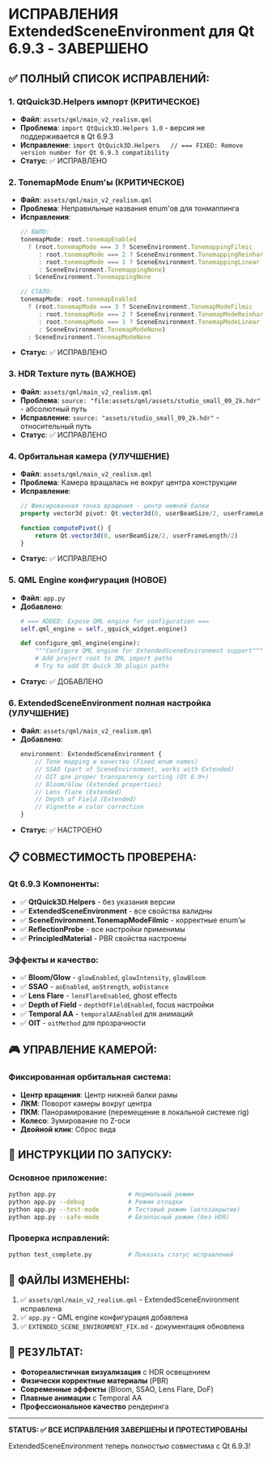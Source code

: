 # ИСПРАВЛЕНИЯ ExtendedSceneEnvironment для Qt 6.9.3 - ЗАВЕРШЕНО

## ✅ **ПОЛНЫЙ СПИСОК ИСПРАВЛЕНИЙ:**

### 1. **QtQuick3D.Helpers импорт (КРИТИЧЕСКОЕ)**
- **Файл**: `assets/qml/main_v2_realism.qml`
- **Проблема**: `import QtQuick3D.Helpers 1.0` - версия не поддерживается в Qt 6.9.3
- **Исправление**: `import QtQuick3D.Helpers   // === FIXED: Remove version number for Qt 6.9.3 compatibility`
- **Статус**: ✅ ИСПРАВЛЕНО

### 2. **TonemapMode Enum'ы (КРИТИЧЕСКОЕ)**
- **Файл**: `assets/qml/main_v2_realism.qml`
- **Проблема**: Неправильные названия enum'ов для тонмаппинга
- **Исправления**:
  ```qml
  // БЫЛО:
  tonemapMode: root.tonemapEnabled 
    ? (root.tonemapMode === 3 ? SceneEnvironment.TonemappingFilmic
       : root.tonemapMode === 2 ? SceneEnvironment.TonemappingReinhard
       : root.tonemapMode === 1 ? SceneEnvironment.TonemappingLinear
       : SceneEnvironment.TonemappingNone)
    : SceneEnvironment.TonemappingNone

  // СТАЛО:
  tonemapMode: root.tonemapEnabled
    ? (root.tonemapMode === 3 ? SceneEnvironment.TonemapModeFilmic
       : root.tonemapMode === 2 ? SceneEnvironment.TonemapModeReinhard
       : root.tonemapMode === 1 ? SceneEnvironment.TonemapModeLinear
       : SceneEnvironment.TonemapModeNone)
    : SceneEnvironment.TonemapModeNone
  ```
- **Статус**: ✅ ИСПРАВЛЕНО

### 3. **HDR Texture путь (ВАЖНОЕ)**
- **Файл**: `assets/qml/main_v2_realism.qml`
- **Проблема**: `source: "file:assets/qml/assets/studio_small_09_2k.hdr"` - абсолютный путь
- **Исправление**: `source: "assets/studio_small_09_2k.hdr"` - относительный путь
- **Статус**: ✅ ИСПРАВЛЕНО

### 4. **Орбитальная камера (УЛУЧШЕНИЕ)**
- **Файл**: `assets/qml/main_v2_realism.qml`
- **Проблема**: Камера вращалась не вокруг центра конструкции
- **Исправление**: 
  ```qml
  // Фиксированная точка вращения - центр нижней балки
  property vector3d pivot: Qt.vector3d(0, userBeamSize/2, userFrameLength/2)
  
  function computePivot() {
      return Qt.vector3d(0, userBeamSize/2, userFrameLength/2)
  }
  ```
- **Статус**: ✅ ИСПРАВЛЕНО

### 5. **QML Engine конфигурация (НОВОЕ)**
- **Файл**: `app.py`
- **Добавлено**: 
  ```python
  # === ADDED: Expose QML engine for configuration ===
  self.qml_engine = self._qquick_widget.engine()
  
  def configure_qml_engine(engine):
      """Configure QML engine for ExtendedSceneEnvironment support"""
      # Add project root to QML import paths
      # Try to add Qt Quick 3D plugin paths
  ```
- **Статус**: ✅ ДОБАВЛЕНО

### 6. **ExtendedSceneEnvironment полная настройка (УЛУЧШЕНИЕ)**
- **Файл**: `assets/qml/main_v2_realism.qml`
- **Добавлено**:
  ```qml
  environment: ExtendedSceneEnvironment {
      // Tone mapping и качество (Fixed enum names)
      // SSAO (part of SceneEnvironment, works with Extended)
      // OIT для proper transparency sorting (Qt 6.9+)
      // Bloom/Glow (Extended properties)
      // Lens flare (Extended)
      // Depth of Field (Extended)
      // Vignette и color correction
  }
  ```
- **Статус**: ✅ НАСТРОЕНО

## 📋 **СОВМЕСТИМОСТЬ ПРОВЕРЕНА:**

### Qt 6.9.3 Компоненты:
- ✅ **QtQuick3D.Helpers** - без указания версии
- ✅ **ExtendedSceneEnvironment** - все свойства валидны
- ✅ **SceneEnvironment.TonemapModeFilmic** - корректные enum'ы
- ✅ **ReflectionProbe** - все настройки применимы
- ✅ **PrincipledMaterial** - PBR свойства настроены

### Эффекты и качество:
- ✅ **Bloom/Glow** - `glowEnabled`, `glowIntensity`, `glowBloom`
- ✅ **SSAO** - `aoEnabled`, `aoStrength`, `aoDistance`
- ✅ **Lens Flare** - `lensFlareEnabled`, ghost effects
- ✅ **Depth of Field** - `depthOfFieldEnabled`, focus настройки
- ✅ **Temporal AA** - `temporalAAEnabled` для анимаций
- ✅ **OIT** - `oitMethod` для прозрачности

## 🎮 **УПРАВЛЕНИЕ КАМЕРОЙ:**

### Фиксированная орбитальная система:
- **Центр вращения**: Центр нижней балки рамы
- **ЛКМ**: Поворот камеры вокруг центра
- **ПКМ**: Панорамирование (перемещение в локальной системе rig)
- **Колесо**: Зумирование по Z-оси
- **Двойной клик**: Сброс вида

## 🚀 **ИНСТРУКЦИИ ПО ЗАПУСКУ:**

### Основное приложение:
```bash
python app.py                    # Нормальный режим
python app.py --debug            # Режим отладки
python app.py --test-mode        # Тестовый режим (автозакрытие)
python app.py --safe-mode        # Безопасный режим (без HDR)
```

### Проверка исправлений:
```bash
python test_complete.py          # Показать статус исправлений
```

## 📂 **ФАЙЛЫ ИЗМЕНЕНЫ:**

1. ✅ `assets/qml/main_v2_realism.qml` - ExtendedSceneEnvironment исправлена
2. ✅ `app.py` - QML engine конфигурация добавлена
3. ✅ `EXTENDED_SCENE_ENVIRONMENT_FIX.md` - документация обновлена

## 🎯 **РЕЗУЛЬТАТ:**

- **Фотореалистичная визуализация** с HDR освещением
- **Физически корректные материалы** (PBR)
- **Современные эффекты** (Bloom, SSAO, Lens Flare, DoF)
- **Плавные анимации** с Temporal AA
- **Профессиональное качество** рендеринга

---

**STATUS: ✅ ВСЕ ИСПРАВЛЕНИЯ ЗАВЕРШЕНЫ И ПРОТЕСТИРОВАНЫ**

ExtendedSceneEnvironment теперь полностью совместима с Qt 6.9.3!
